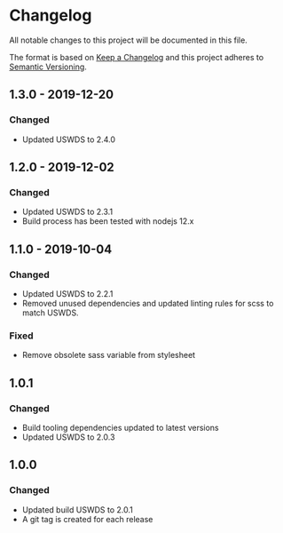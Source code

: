 # Changelog
All notable changes to this project will be documented in this file.

The format is based on [Keep a Changelog](http://keepachangelog.com/en/1.0.0/)
and this project adheres to [Semantic Versioning](http://semver.org/spec/v2.0.0.html).

## 1.3.0 - 2019-12-20
### Changed
- Updated USWDS to 2.4.0

## 1.2.0 - 2019-12-02
### Changed
- Updated USWDS to 2.3.1
- Build process has been tested with nodejs 12.x

## 1.1.0 - 2019-10-04
### Changed
- Updated USWDS to 2.2.1 
- Removed unused dependencies and updated linting rules for scss to match USWDS.

### Fixed
- Remove obsolete sass variable from stylesheet

## 1.0.1
### Changed
- Build tooling dependencies updated to latest versions
- Updated USWDS to 2.0.3

## 1.0.0
### Changed
- Updated build USWDS to 2.0.1
- A git tag is created for each release